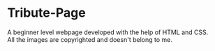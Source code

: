 # Tribute-Page
A beginner level webpage developed with the help of HTML and CSS.  
All the images are copyrighted and doesn't belong to me.
